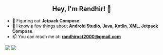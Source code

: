 ## <div align="center">**Hey, I'm Randhir**! 👋 </div>



- 🌱 Figuring out **Jetpack Compose**.
- 💬 I know a few things about **Android Studio**, **Java**, **Kotlin**, **XML**, **Jetpack Compose**.
- 📫 You can reach me at: **randhiroct2000@gmail.com**



<img src="https://github-readme-stats.vercel.app/api?username=aaddven&&show_icons=true&title_color=13EF3B&icon_color=13EF3B&text_color=daf7dc&bg_color=000000">


<img src="https://github-readme-stats.vercel.app/api/top-langs/?username=aaddven&langs_count=6&hide=makefile,nesc,cmake,qmake&hide_border=true&title_color=13EF3B&show_icons=true&layout=compact&bg_color=000001&text_color=daf7dc">




